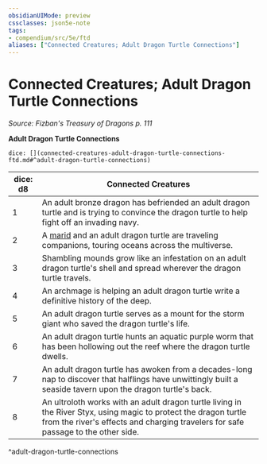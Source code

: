 ```yaml
---
obsidianUIMode: preview
cssclasses: json5e-note
tags:
- compendium/src/5e/ftd
aliases: ["Connected Creatures; Adult Dragon Turtle Connections"]
---
```

# Connected Creatures; Adult Dragon Turtle Connections
*Source: Fizban's Treasury of Dragons p. 111* 

**Adult Dragon Turtle Connections**

`dice: [](connected-creatures-adult-dragon-turtle-connections-ftd.md#^adult-dragon-turtle-connections)`

| dice: d8 | Connected Creatures |
|----------|---------------------|
| 1 | An adult bronze dragon has befriended an adult dragon turtle and is trying to convince the dragon turtle to help fight off an invading navy. |
| 2 | A [marid](compendium/bestiary/elemental/marid.md) and an adult dragon turtle are traveling companions, touring oceans across the multiverse. |
| 3 | Shambling mounds grow like an infestation on an adult dragon turtle's shell and spread wherever the dragon turtle travels. |
| 4 | An archmage is helping an adult dragon turtle write a definitive history of the deep. |
| 5 | An adult dragon turtle serves as a mount for the storm giant who saved the dragon turtle's life. |
| 6 | An adult dragon turtle hunts an aquatic purple worm that has been hollowing out the reef where the dragon turtle dwells. |
| 7 | An adult dragon turtle has awoken from a decades-long nap to discover that halflings have unwittingly built a seaside tavern upon the dragon turtle's back. |
| 8 | An ultroloth works with an adult dragon turtle living in the River Styx, using magic to protect the dragon turtle from the river's effects and charging travelers for safe passage to the other side. |
^adult-dragon-turtle-connections